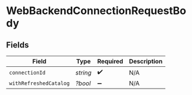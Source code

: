 # WebBackendConnectionRequestBody


## Fields

| Field                  | Type                   | Required               | Description            |
| ---------------------- | ---------------------- | ---------------------- | ---------------------- |
| `connectionId`         | *string*               | :heavy_check_mark:     | N/A                    |
| `withRefreshedCatalog` | *?bool*                | :heavy_minus_sign:     | N/A                    |